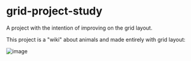 # grid-project-study
A project with the intention of improving on the grid layout.

This project is a "wiki" about animals and made entirely with grid layout:

![image](https://user-images.githubusercontent.com/60518820/202859990-e005b710-e05f-4554-a886-4954f1c05b83.png)

